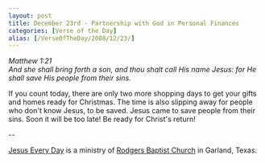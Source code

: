 ```yaml
---
layout: post
title: December 23rd - Partnership with God in Personal Finances
categories: [Verse of the Day]
alias: [/VerseOfTheDay/2008/12/23/]
---
```


_Matthew 1:21  
And she shall bring forth a son, and thou shalt call His name Jesus:
for He shall save His people from their sins._

If you count today, there are only two more shopping days to get
your gifts and homes ready for Christmas. The time is also slipping
away for people who don't know Jesus, to be saved. Jesus came to save
people from their sins. Soon it will be too late! Be ready for
Christ's return!

 --

<a href=http://jesuseveryday.net>Jesus Every Day</a> is a ministry of <a href=http://rodgersbaptist.net>Rodgers Baptist Church</a> in Garland, Texas.
